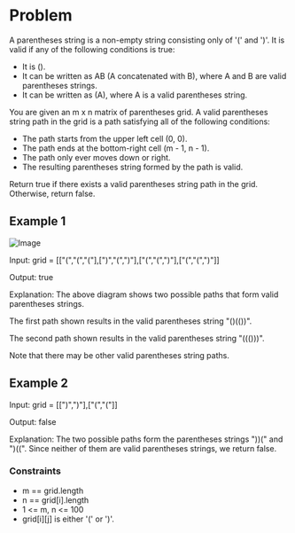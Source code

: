# Problem

A parentheses string is a non-empty string consisting only of '(' and ')'. It is valid if any of the following conditions is true:

- It is ().
- It can be written as AB (A concatenated with B), where A and B are valid parentheses strings.
- It can be written as (A), where A is a valid parentheses string.

You are given an m x n matrix of parentheses grid. A valid parentheses string path in the grid is a path satisfying all of the following conditions:

- The path starts from the upper left cell (0, 0).
- The path ends at the bottom-right cell (m - 1, n - 1).
- The path only ever moves down or right.
- The resulting parentheses string formed by the path is valid.

Return true if there exists a valid parentheses string path in the grid. Otherwise, return false.

## Example 1

![Image](https://assets.leetcode.com/uploads/2022/03/15/example1drawio.png)

Input: grid = [["(","(","("],[")","(",")"],["(","(",")"],["(","(",")"]]

Output: true

Explanation: The above diagram shows two possible paths that form valid parentheses strings.

The first path shown results in the valid parentheses string "()(())".

The second path shown results in the valid parentheses string "((()))".

Note that there may be other valid parentheses string paths.

## Example 2

Input: grid = [[")",")"],["(","("]]

Output: false

Explanation: The two possible paths form the parentheses strings "))(" and ")((". Since neither of them are valid parentheses strings, we return false.
 
### Constraints

- m == grid.length
- n == grid[i].length
- 1 <= m, n <= 100
- grid[i][j] is either '(' or ')'.
